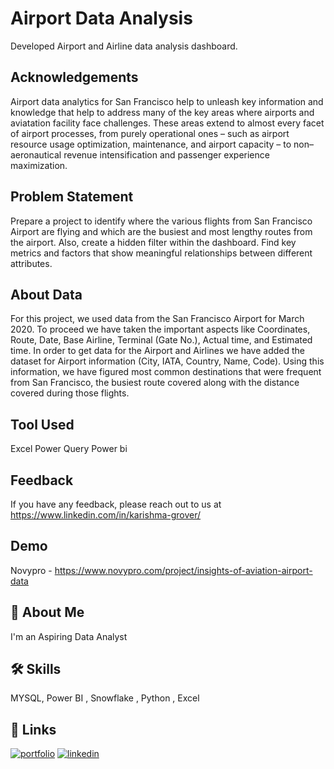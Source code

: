 
# Airport Data Analysis

Developed Airport and Airline data analysis dashboard.


## Acknowledgements

Airport data analytics for San Francisco help to unleash key information and knowledge that help to address many of the key areas where airports and aviatation facility face challenges. These areas extend to almost every facet of airport processes, from purely operational ones – such as airport resource usage optimization, maintenance, and airport capacity – to non–aeronautical revenue intensification and passenger experience maximization.

## Problem Statement

Prepare a project to identify where the various flights from San Francisco Airport are flying and which are the busiest and most lengthy routes from the airport. Also, create a hidden filter within the dashboard. Find key metrics and factors that show meaningful relationships between different attributes.
## About Data

For this project, we used data from the San Francisco Airport for March 2020. To proceed we have taken the important aspects like Coordinates, Route, Date, Base Airline, Terminal (Gate No.), Actual time, and Estimated time. In order to get data for the Airport and Airlines we have added the dataset for Airport information (City, IATA, Country, Name, Code). Using this information, we have figured most common destinations that were frequent from San Francisco, the busiest route covered along with the distance covered during those flights.
## Tool Used
 
 Excel
 Power Query
 Power bi
## Feedback

If you have any feedback, please reach out to us at https://www.linkedin.com/in/karishma-grover/

## Demo

Novypro - https://www.novypro.com/project/insights-of-aviation-airport-data




## 🚀 About Me

I'm an Aspiring Data Analyst


## 🛠 Skills

MYSQL, Power BI , Snowflake , Python , Excel


## 🔗 Links
[![portfolio](https://pngimg.com/uploads/github/github_PNG20.png)](https://github.com/KarishmaGrover4/)
[![linkedin](https://th.bing.com/th/id/R.d86a02cea4314ad84a6f8562d888daba?rik=7boInzS2mqO%2b%2bQ&riu=http%3a%2f%2fwww.newdesignfile.com%2fpostpic%2f2016%2f05%2flinkedin-logo-icon_398944.png&ehk=1ZK%2f%2b1Td3SF2PBvK6I32niBwp4512xV0%2bdDl1POzRcA%3d&risl=&pid=ImgRaw&r=0)](https://linkedin.com/in/karishma-grover)

